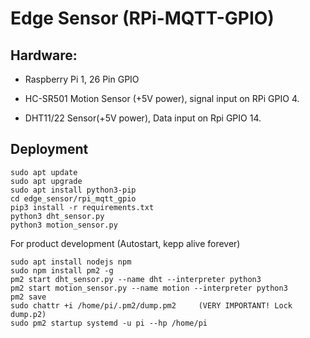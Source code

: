 # Edge Sensor (RPi-MQTT-GPIO)

## Hardware:
- Raspberry Pi 1, 26 Pin GPIO

- HC-SR501 Motion Sensor (+5V power), signal input on RPi GPIO 4.

- DHT11/22 Sensor(+5V power), Data input on Rpi GPIO 14.

## Deployment

```
sudo apt update
sudo apt upgrade
sudo apt install python3-pip
cd edge_sensor/rpi_mqtt_gpio
pip3 install -r requirements.txt
python3 dht_sensor.py
python3 motion_sensor.py
```

For product development (Autostart, kepp alive forever)
```
sudo apt install nodejs npm
sudo npm install pm2 -g
pm2 start dht_sensor.py --name dht --interpreter python3
pm2 start motion_sensor.py --name motion --interpreter python3
pm2 save
sudo chattr +i /home/pi/.pm2/dump.pm2     (VERY IMPORTANT! Lock dump.p2)
sudo pm2 startup systemd -u pi --hp /home/pi
```